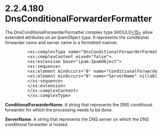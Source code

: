 <html dir="LTR" xmlns:mshelp="http://msdn.microsoft.com/mshelp" xmlns:ddue="http://ddue.schemas.microsoft.com/authoring/2003/5" xmlns:xlink="http://www.w3.org/1999/xlink" xmlns:tool="http://www.microsoft.com/tooltip">
 <body>
 <div id="header">
 <h1 class="heading">2.2.4.180 DnsConditionalForwarderFormatter</h1>
 </div>
 <div id="mainSection">
 <div id="mainBody">
 <div id="allHistory" class="saveHistory"></div>
 <div id="sectionSection0" class="section" name="collapseableSection">
 

<p>The DnsConditionalForwarderFormatter complex type SHOULD<a id="Appendix_A_Target_15"></a><a href="3b257e05-6300-4286-a090-0f9949d290bf.md#Appendix_A_15" aria-label="Product behavior note 15">&lt;15&gt;</a> allow extended attributes on an
IpamObject type. It represents the conditional forwarder name and server name
in a formatted manner.</p>

<dl>
<dd>
<div><pre>    &lt;xs:complexType name=&quot;DnsConditionalForwarderFormatter&quot;&gt;
    &lt;xs:complexContent mixed=&quot;false&quot;&gt;
    &lt;xs:extension base=&quot;ipam:IpamObject&quot;&gt;
    &lt;xs:sequence&gt;
    &lt;xs:element minOccurs=&quot;0&quot; name=&quot;ConditionalForwarderName&quot; nillable=&quot;true&quot; type=&quot;xsd:string&quot; /&gt;
    &lt;xs:element minOccurs=&quot;0&quot; name=&quot;ServerName&quot; nillable=&quot;true&quot; type=&quot;xsd:string&quot; /&gt;
    &lt;/xs:sequence&gt;
    &lt;/xs:extension&gt;
    &lt;/xs:complexContent&gt;
    &lt;/xs:complexType&gt;
</pre></div>
</dd></dl>

<p><b>ConditionalForwarderName</b>: A string that
represents the DNS conditional forwarder for which the processing needs to be
done.</p>

<p><b>ServerName</b>: A string that represents the DNS
server on which the DNS conditional forwarder is hosted. </p>


 </div>
 </div>
 </div>
 </body>
</html>